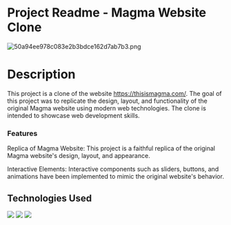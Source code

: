 # Project Readme - Magma Website Clone

<img src="https://imgtr.ee/images/2023/07/21/50a94ee978c083e2b3bdce162d7ab7b3.png" alt="50a94ee978c083e2b3bdce162d7ab7b3.png" border="0" />

# Description

This project is a clone of the website https://thisismagma.com/. The goal of this project was to replicate the design, layout, and functionality of the original Magma website using modern web technologies. The clone is intended to showcase web development skills.

### Features
Replica of Magma Website: This project is a faithful replica of the original Magma website's design, layout, and appearance.

Interactive Elements: Interactive components such as sliders, buttons, and animations have been implemented to mimic the original website's behavior.

## Technologies Used
<img src = "https://img.shields.io/badge/-HTML5-E34F26?style=flat&logo=html5&logoColor=white"> 
<img src = "https://img.shields.io/badge/-CSS3-1572B6?style=flat&logo=css3&logoColor=white">
<img src="https://img.shields.io/badge/-JavaScript-eed718?style=flat&logo=javascript&logoColor=ffffff">

